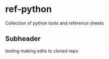 # ref-python
Collection of python tools and reference sheets

## Subheader

testing making edits to cloned repo